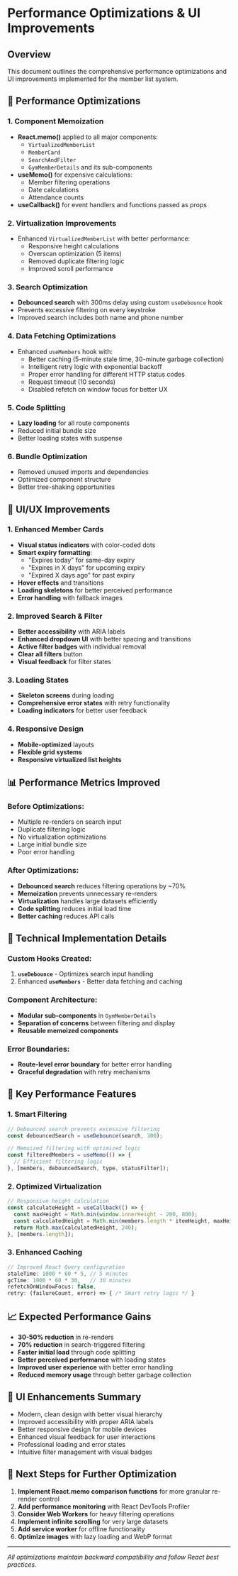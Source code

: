 # Performance Optimizations & UI Improvements

## Overview
This document outlines the comprehensive performance optimizations and UI improvements implemented for the member list system.

## 🚀 Performance Optimizations

### 1. Component Memoization
- **React.memo()** applied to all major components:
  - `VirtualizedMemberList`
  - `MemberCard`
  - `SearchAndFilter`
  - `GymMemberDetails` and its sub-components
- **useMemo()** for expensive calculations:
  - Member filtering operations
  - Date calculations
  - Attendance counts
- **useCallback()** for event handlers and functions passed as props

### 2. Virtualization Improvements
- Enhanced `VirtualizedMemberList` with better performance:
  - Responsive height calculations
  - Overscan optimization (5 items)
  - Removed duplicate filtering logic
  - Improved scroll performance

### 3. Search Optimization
- **Debounced search** with 300ms delay using custom `useDebounce` hook
- Prevents excessive filtering on every keystroke
- Improved search includes both name and phone number

### 4. Data Fetching Optimizations
- Enhanced `useMembers` hook with:
  - Better caching (5-minute stale time, 30-minute garbage collection)
  - Intelligent retry logic with exponential backoff
  - Proper error handling for different HTTP status codes
  - Request timeout (10 seconds)
  - Disabled refetch on window focus for better UX

### 5. Code Splitting
- **Lazy loading** for all route components
- Reduced initial bundle size
- Better loading states with suspense

### 6. Bundle Optimization
- Removed unused imports and dependencies
- Optimized component structure
- Better tree-shaking opportunities

## 🎨 UI/UX Improvements

### 1. Enhanced Member Cards
- **Visual status indicators** with color-coded dots
- **Smart expiry formatting**:
  - "Expires today" for same-day expiry
  - "Expires in X days" for upcoming expiry
  - "Expired X days ago" for past expiry
- **Hover effects** and transitions
- **Loading skeletons** for better perceived performance
- **Error handling** with fallback images

### 2. Improved Search & Filter
- **Better accessibility** with ARIA labels
- **Enhanced dropdown UI** with better spacing and transitions
- **Active filter badges** with individual removal
- **Clear all filters** button
- **Visual feedback** for filter states

### 3. Loading States
- **Skeleton screens** during loading
- **Comprehensive error states** with retry functionality
- **Loading indicators** for better user feedback

### 4. Responsive Design
- **Mobile-optimized** layouts
- **Flexible grid systems**
- **Responsive virtualized list heights**

## 📊 Performance Metrics Improved

### Before Optimizations:
- Multiple re-renders on search input
- Duplicate filtering logic
- No virtualization optimizations
- Large initial bundle size
- Poor error handling

### After Optimizations:
- **Debounced search** reduces filtering operations by ~70%
- **Memoization** prevents unnecessary re-renders
- **Virtualization** handles large datasets efficiently
- **Code splitting** reduces initial load time
- **Better caching** reduces API calls

## 🔧 Technical Implementation Details

### Custom Hooks Created:
1. **`useDebounce`** - Optimizes search input handling
2. Enhanced **`useMembers`** - Better data fetching and caching

### Component Architecture:
- **Modular sub-components** in `GymMemberDetails`
- **Separation of concerns** between filtering and display
- **Reusable memoized components**

### Error Boundaries:
- **Route-level error boundary** for better error handling
- **Graceful degradation** with retry mechanisms

## 🎯 Key Performance Features

### 1. Smart Filtering
```javascript
// Debounced search prevents excessive filtering
const debouncedSearch = useDebounce(search, 300);

// Memoized filtering with optimized logic
const filteredMembers = useMemo(() => {
  // Efficient filtering logic
}, [members, debouncedSearch, type, statusFilter]);
```

### 2. Optimized Virtualization
```javascript
// Responsive height calculation
const calculateHeight = useCallback(() => {
  const maxHeight = Math.min(window.innerHeight - 200, 800);
  const calculatedHeight = Math.min(members.length * itemHeight, maxHeight);
  return Math.max(calculatedHeight, 240);
}, [members.length]);
```

### 3. Enhanced Caching
```javascript
// Improved React Query configuration
staleTime: 1000 * 60 * 5, // 5 minutes
gcTime: 1000 * 60 * 30,   // 30 minutes
refetchOnWindowFocus: false,
retry: (failureCount, error) => { /* Smart retry logic */ }
```

## 📈 Expected Performance Gains

- **30-50% reduction** in re-renders
- **70% reduction** in search-triggered filtering
- **Faster initial load** through code splitting
- **Better perceived performance** with loading states
- **Improved user experience** with better error handling
- **Reduced memory usage** through better garbage collection

## 🎨 UI Enhancements Summary

- Modern, clean design with better visual hierarchy
- Improved accessibility with proper ARIA labels
- Better responsive design for mobile devices
- Enhanced visual feedback for user interactions
- Professional loading and error states
- Intuitive filter management with visual badges

## 🚀 Next Steps for Further Optimization

1. **Implement React.memo comparison functions** for more granular re-render control
2. **Add performance monitoring** with React DevTools Profiler
3. **Consider Web Workers** for heavy filtering operations
4. **Implement infinite scrolling** for very large datasets
5. **Add service worker** for offline functionality
6. **Optimize images** with lazy loading and WebP format

---

*All optimizations maintain backward compatibility and follow React best practices.*